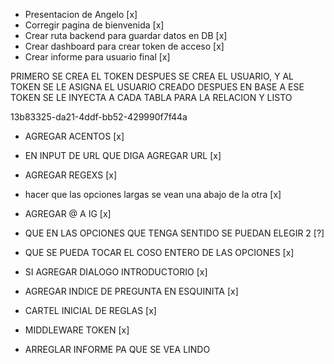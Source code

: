 - Presentacion de Angelo [x]
- Corregir pagina de bienvenida [x]
- Crear ruta backend para guardar datos en DB [x]
- Crear dashboard para crear token de acceso [x]
- Crear informe para usuario final [x]

PRIMERO SE CREA EL TOKEN
DESPUES SE CREA EL USUARIO, Y AL TOKEN SE LE ASIGNA EL USUARIO CREADO
DESPUES EN BASE A ESE TOKEN SE LE INYECTA A CADA TABLA PARA LA RELACION
Y LISTO

13b83325-da21-4ddf-bb52-429990f7f44a

- AGREGAR ACENTOS [x]
- EN INPUT DE URL QUE DIGA AGREGAR URL [x]
- AGREGAR REGEXS [x]
- hacer que las opciones largas se vean una abajo de la otra [x]
- AGREGAR @ A IG [x]
- QUE EN LAS OPCIONES QUE TENGA SENTIDO SE PUEDAN ELEGIR 2 [?]
- QUE SE PUEDA TOCAR EL COSO ENTERO DE LAS OPCIONES [x]
- SI AGREGAR DIALOGO INTRODUCTORIO [x]
- AGREGAR INDICE DE PREGUNTA EN ESQUINITA [x]
- CARTEL INICIAL DE REGLAS [x]
- MIDDLEWARE TOKEN [x]

- ARREGLAR INFORME PA QUE SE VEA LINDO
